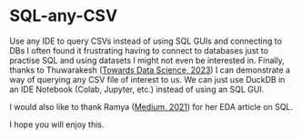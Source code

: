 # SQL-any-CSV
Use any IDE to query CSVs instead of using SQL GUIs and connecting to DBs
I often found it frustrating having to connect to databases just to practise SQL and using datasets I might not even be interested in. Finally, thanks to Thuwarakesh ([Towards Data Science, 2023](https://towardsdatascience.com/sql-on-pandas-usign-duckdb-f7cd238a0a5a)) I can demonstrate a way of querying any CSV file of interest to us. We can just use DuckDB in an IDE Notebook (Colab, Jupyter, etc.) instead of using an SQL GUI.

I would also like to thank Ramya ([Medium, 2021](https://medium.com/geekculture/eda-with-sql-mysql-4ac1ea1d977b)) for her EDA article on SQL.

I hope you will enjoy this.
